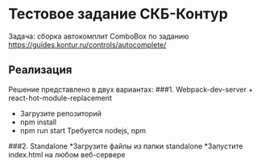 # Тестовое задание СКБ-Контур
Задача: сборка автокомплит ComboBox по заданию
https://guides.kontur.ru/controls/autocomplete/

## Реализация
Решение представлено в двух вариантах:
###1. Webpack-dev-server + react-hot-module-replacement
* Загрузите репозиторий
* npm install
* npm run start
Требуется nodejs, npm

###2. Standalone
*Загрузите файлы из папки standalone
*Запустите index.html на любом веб-сервере
